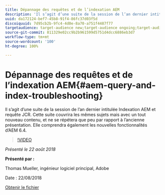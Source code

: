 ```yaml
---
title: Dépannage des requêtes et de l’indexation AEM
description: 'Il s’agit d’une suite de la session de l’an dernier intitulée Indexation AEM et requête JCR (lien ci-dessous). Cette suite couvrira les mêmes sujets mais avec un tout nouveau contenu, et ne se répétera que peu par rapport à l’ancienne présentation. Elle comprendra également les nouvelles fonctionnalités d’AEM 6.4. '
uuid: da172124-bef7-45b8-91f4-86fc37d03f5d
discoiquuid: 7d95cb2b-9fc4-4d0e-8a70-a751f4487f77
targetaudience: target-audience new;target-audience ongoing;target-audience upgrader
source-git-commit: 811329e02cc9b2b961599d5751d4dcc6886eb3d7
workflow-type: tm+mt
source-wordcount: '100'
ht-degree: 100%

---
```



# Dépannage des requêtes et de l’indexation AEM{#aem-query-and-index-troubleshooting}

Il s’agit d’une suite de la session de l’an dernier intitulée Indexation AEM et requête JCR. Cette suite couvrira les mêmes sujets mais avec un tout nouveau contenu, et ne se répétera que peu par rapport à l’ancienne présentation. Elle comprendra également les nouvelles fonctionnalités d’AEM 6.4.

>[!VIDEO](https://video.tv.adobe.com/v/23429/?quality=0)

*Présenté le 22 août 2018*

**Présenté par :**

Thomas Mueller, ingénieur logiciel principal, Adobe

Date : 22/08/2018

[Obtenir le fichier](assets/aem-gems-aem-queryandindextroubleshooting-08222018.pdf)
<!--
[Get back to the Overview](https://helpx.adobe.com/experience-manager/kt/eseminars/gems/aem-index.html)
-->
